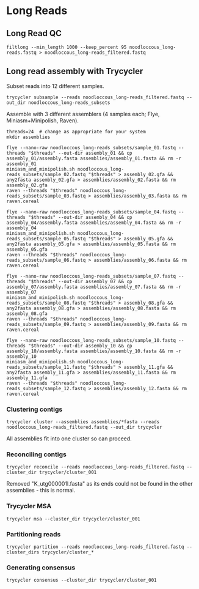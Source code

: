 # Long Reads

## Long Read QC
```
filtlong --min_length 1000 --keep_percent 95 noodloccous_long-reads.fastq > noodloccous_long-reads_filtered.fastq
```
## Long read assembly with Trycycler
Subset reads into 12 different samples.
```
trycycler subsample --reads noodloccous_long-reads_filtered.fastq --out_dir noodloccous_long-reads_subsets
```
Assemble with 3 different assemblers (4 samples each; Flye, Miniasm+Minipolish, Raven).
```
threads=24  # change as appropriate for your system
mkdir assemblies

flye --nano-raw noodloccous_long-reads_subsets/sample_01.fastq --threads "$threads" --out-dir assembly_01 && cp assembly_01/assembly.fasta assemblies/assembly_01.fasta && rm -r assembly_01
miniasm_and_minipolish.sh noodloccous_long-reads_subsets/sample_02.fastq "$threads" > assembly_02.gfa && any2fasta assembly_02.gfa > assemblies/assembly_02.fasta && rm assembly_02.gfa
raven --threads "$threads" noodloccous_long-reads_subsets/sample_03.fastq > assemblies/assembly_03.fasta && rm raven.cereal

flye --nano-raw noodloccous_long-reads_subsets/sample_04.fastq --threads "$threads" --out-dir assembly_04 && cp assembly_04/assembly.fasta assemblies/assembly_04.fasta && rm -r assembly_04
miniasm_and_minipolish.sh noodloccous_long-reads_subsets/sample_05.fastq "$threads" > assembly_05.gfa && any2fasta assembly_05.gfa > assemblies/assembly_05.fasta && rm assembly_05.gfa
raven --threads "$threads" noodloccous_long-reads_subsets/sample_06.fastq > assemblies/assembly_06.fasta && rm raven.cereal

flye --nano-raw noodloccous_long-reads_subsets/sample_07.fastq --threads "$threads" --out-dir assembly_07 && cp assembly_07/assembly.fasta assemblies/assembly_07.fasta && rm -r assembly_07
miniasm_and_minipolish.sh noodloccous_long-reads_subsets/sample_08.fastq "$threads" > assembly_08.gfa && any2fasta assembly_08.gfa > assemblies/assembly_08.fasta && rm assembly_08.gfa
raven --threads "$threads" noodloccous_long-reads_subsets/sample_09.fastq > assemblies/assembly_09.fasta && rm raven.cereal

flye --nano-raw noodloccous_long-reads_subsets/sample_10.fastq --threads "$threads" --out-dir assembly_10 && cp assembly_10/assembly.fasta assemblies/assembly_10.fasta && rm -r assembly_10
miniasm_and_minipolish.sh noodloccous_long-reads_subsets/sample_11.fastq "$threads" > assembly_11.gfa && any2fasta assembly_11.gfa > assemblies/assembly_11.fasta && rm assembly_11.gfa
raven --threads "$threads" noodloccous_long-reads_subsets/sample_12.fastq > assemblies/assembly_12.fasta && rm raven.cereal
```
### Clustering contigs
```
trycycler cluster --assemblies assemblies/*fasta --reads noodloccous_long-reads_filtered.fastq --out_dir trycycler
```
All assemblies fit into one cluster so can proceed.

### Reconciling contigs
```
trycycler reconcile --reads noodloccous_long-reads_filtered.fastq --cluster_dir trycycler/cluster_001
```
Removed "K_utg000001l.fasta" as its ends could not be found in the other assemblies - this is normal.

### Trycycler MSA 
```
trycycler msa --cluster_dir trycycler/cluster_001
```

### Partitioning reads
```
trycycler partition --reads noodloccous_long-reads_filtered.fastq --cluster_dirs trycycler/cluster_*
```

### Generating consensus
```
trycycler consensus --cluster_dir trycycler/cluster_001
```
